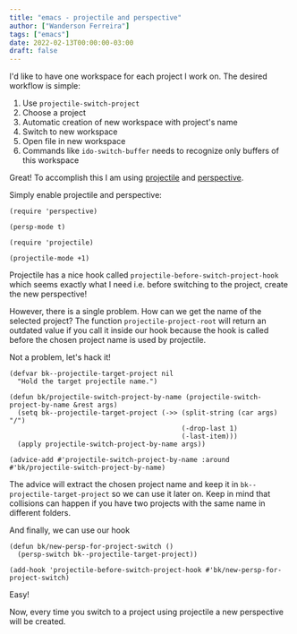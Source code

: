 ```yaml
---
title: "emacs - projectile and perspective"
author: ["Wanderson Ferreira"]
tags: ["emacs"]
date: 2022-02-13T00:00:00-03:00
draft: false
---
```


I'd like to have one workspace for each project I work on. The desired
workflow is simple:

1.  Use `projectile-switch-project`
2.  Choose a project
3.  Automatic creation of new workspace with project's name
4.  Switch to new workspace
5.  Open file in new workspace
6.  Commands like `ido-switch-buffer` needs to recognize only buffers of this workspace

Great! To accomplish this I am using [projectile](https://github.com/bbatsov/projectile) and [perspective](https://github.com/nex3/perspective-el).

Simply enable projectile and perspective:

```elisp
(require 'perspective)

(persp-mode t)

(require 'projectile)

(projectile-mode +1)
```

Projectile has a nice hook called
`projectile-before-switch-project-hook` which seems exactly what I
need i.e. before switching to the project, create the new perspective!

However, there is a single problem. How can we get the name of the
selected project? The function `projectile-project-root` will return
an outdated value if you call it inside our hook because the hook is
called before the chosen project name is used by projectile.

Not a problem, let's hack it!

```emacs-lisp
(defvar bk--projectile-target-project nil
  "Hold the target projectile name.")

(defun bk/projectile-switch-project-by-name (projectile-switch-project-by-name &rest args)
  (setq bk--projectile-target-project (->> (split-string (car args) "/")
                                           (-drop-last 1)
                                           (-last-item)))
  (apply projectile-switch-project-by-name args))

(advice-add #'projectile-switch-project-by-name :around #'bk/projectile-switch-project-by-name)
```

The advice will extract the chosen project name and keep it in
`bk--projectile-target-project` so we can use it later on. Keep in
mind that collisions can happen if you have two projects with the same
name in different folders.

And finally, we can use our hook

```emacs-lisp
(defun bk/new-persp-for-project-switch ()
  (persp-switch bk--projectile-target-project))

(add-hook 'projectile-before-switch-project-hook #'bk/new-persp-for-project-switch)
```

Easy!

Now, every time you switch to a project using projectile a new
perspective will be created.
